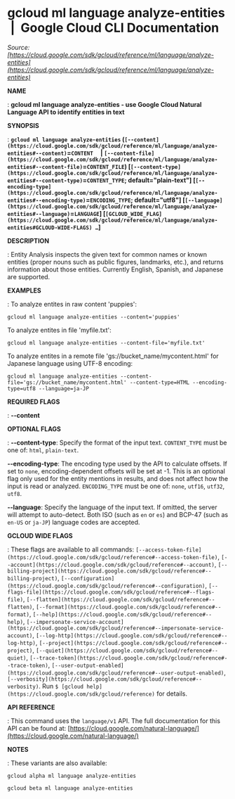 # gcloud ml language analyze-entities  |  Google Cloud CLI Documentation

*Source: [https://cloud.google.com/sdk/gcloud/reference/ml/language/analyze-entities](https://cloud.google.com/sdk/gcloud/reference/ml/language/analyze-entities)*

**NAME**

: **gcloud ml language analyze-entities - use Google Cloud Natural Language API to identify entities in text**

**SYNOPSIS**

: **`gcloud ml language analyze-entities` (`[--content](https://cloud.google.com/sdk/gcloud/reference/ml/language/analyze-entities#--content)`=`CONTENT`     | `[--content-file](https://cloud.google.com/sdk/gcloud/reference/ml/language/analyze-entities#--content-file)`=`CONTENT_FILE`) [`[--content-type](https://cloud.google.com/sdk/gcloud/reference/ml/language/analyze-entities#--content-type)`=`CONTENT_TYPE`; default="plain-text"] [`[--encoding-type](https://cloud.google.com/sdk/gcloud/reference/ml/language/analyze-entities#--encoding-type)`=`ENCODING_TYPE`; default="utf8"] [`[--language](https://cloud.google.com/sdk/gcloud/reference/ml/language/analyze-entities#--language)`=`LANGUAGE`] [`[GCLOUD_WIDE_FLAG](https://cloud.google.com/sdk/gcloud/reference/ml/language/analyze-entities#GCLOUD-WIDE-FLAGS) …`]**

**DESCRIPTION**

: Entity Analysis inspects the given text for common names or known entities
(proper nouns such as public figures, landmarks, etc.), and returns information
about those entities.
Currently English, Spanish, and Japanese are supported.

**EXAMPLES**

: To analyze entites in raw content 'puppies':

```
gcloud ml language analyze-entities --content='puppies'
```

To analyze entites in file 'myfile.txt':

```
gcloud ml language analyze-entities --content-file='myfile.txt'
```

To analyze entites in a remote file 'gs://bucket_name/mycontent.html' for
Japanese language using UTF-8 encoding:

```
gcloud ml language analyze-entities --content-file='gs://bucket_name/mycontent.html' --content-type=HTML --encoding-type=utf8 --language=ja-JP
```

**REQUIRED FLAGS**

: **--content**

**OPTIONAL FLAGS**

: **--content-type**:
Specify the format of the input text. `CONTENT_TYPE` must
be one of: `html`, `plain-text`.

**--encoding-type**:
The encoding type used by the API to calculate offsets. If set to
`none`, encoding-dependent offsets will be set at -1. This is an
optional flag only used for the entity mentions in results, and does not affect
how the input is read or analyzed. `ENCODING_TYPE` must be
one of: `none`, `utf16`, `utf32`,
`utf8`.

**--language**:
Specify the language of the input text. If omitted, the server will attempt to
auto-detect. Both ISO (such as `en` or `es`) and BCP-47
(such as `en-US` or `ja-JP`) language codes are accepted.

**GCLOUD WIDE FLAGS**

: These flags are available to all commands: `[--access-token-file](https://cloud.google.com/sdk/gcloud/reference#--access-token-file)`,
`[--account](https://cloud.google.com/sdk/gcloud/reference#--account)`, `[--billing-project](https://cloud.google.com/sdk/gcloud/reference#--billing-project)`,
`[--configuration](https://cloud.google.com/sdk/gcloud/reference#--configuration)`,
`[--flags-file](https://cloud.google.com/sdk/gcloud/reference#--flags-file)`,
`[--flatten](https://cloud.google.com/sdk/gcloud/reference#--flatten)`, `[--format](https://cloud.google.com/sdk/gcloud/reference#--format)`, `[--help](https://cloud.google.com/sdk/gcloud/reference#--help)`, `[--impersonate-service-account](https://cloud.google.com/sdk/gcloud/reference#--impersonate-service-account)`,
`[--log-http](https://cloud.google.com/sdk/gcloud/reference#--log-http)`,
`[--project](https://cloud.google.com/sdk/gcloud/reference#--project)`, `[--quiet](https://cloud.google.com/sdk/gcloud/reference#--quiet)`, `[--trace-token](https://cloud.google.com/sdk/gcloud/reference#--trace-token)`, `[--user-output-enabled](https://cloud.google.com/sdk/gcloud/reference#--user-output-enabled)`,
`[--verbosity](https://cloud.google.com/sdk/gcloud/reference#--verbosity)`.
Run `$ [gcloud help](https://cloud.google.com/sdk/gcloud/reference)` for details.

**API REFERENCE**

: This command uses the `language/v1` API. The full documentation for
this API can be found at: [https://cloud.google.com/natural-language/](https://cloud.google.com/natural-language/)

**NOTES**

: These variants are also available:

```
gcloud alpha ml language analyze-entities
```

```
gcloud beta ml language analyze-entities
```